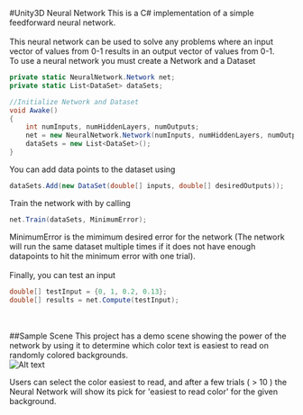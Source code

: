 #Unity3D Neural Network
This is a C# implementation of a simple feedforward neural network.
<br /><br />
This neural network can be used to solve any problems where an input vector of values from 0-1 results in an output vector of values from 0-1.<br />
To use a neural network you must create a Network and a Dataset
```C#
private static NeuralNetwork.Network net;
private static List<DataSet> dataSets; 

//Initialize Network and Dataset
void Awake()
{
    int numInputs, numHiddenLayers, numOutputs;
    net = new NeuralNetwork.Network(numInputs, numHiddenLayers, numOutputs);
    dataSets = new List<DataSet>();
}

```
You can add data points to the dataset using 
```C#
dataSets.Add(new DataSet(double[] inputs, double[] desiredOutputs));
```
Train the network with by calling
```C#
net.Train(dataSets, MinimumError);
```
MinimumError is the mimimum desired error for the network (The network will run the same dataset multiple times if it does not have enough datapoints to hit the minimum error with one trial).
<br /><br />
Finally, you can test an input
```C#
double[] testInput = {0, 1, 0.2, 0.13};
double[] results = net.Compute(testInput);
```

<br /><br />
##Sample Scene
This project has a demo scene showing the power of the network by using it to determine which color text is easiest to read on randomly colored backgrounds.<br />
![Alt text](http://i.imgur.com/IBu2xU7.png)
<br />

Users can select the color easiest to read, and after a few trials ( > 10 ) the Neural Network will show its pick for 'easiest to read color' for the given background.

